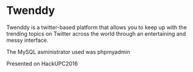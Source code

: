 # Twenddy
Twenddy is a twitter-based platform that allows you to keep up with the trending topics on Twitter across the world through an entertaining and messy interface.

The MySQL asministrator used was phpmyadmin

Presented on HackUPC2016
